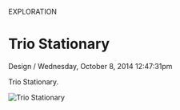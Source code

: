 <p class="type">EXPLORATION</p>

# Trio Stationary

<p class="meta">Design  /  Wednesday, October 8, 2014 12:47:31pm</p>

Trio Stationary.

![Trio Stationary](https://farooq-agent.web.app/assets/images/works/large/xYB0FX57_work_image.jpg)
